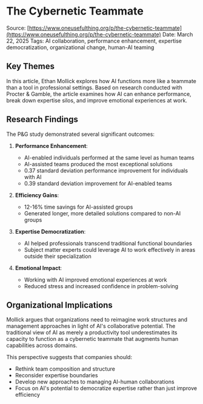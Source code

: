 # The Cybernetic Teammate

Source: [https://www.oneusefulthing.org/p/the-cybernetic-teammate](https://www.oneusefulthing.org/p/the-cybernetic-teammate)
Date: March 22, 2025
Tags: AI collaboration, performance enhancement, expertise democratization, organizational change, human-AI teaming

## Key Themes

In this article, Ethan Mollick explores how AI functions more like a teammate than a tool in professional settings. Based on research conducted with Procter & Gamble, the article examines how AI can enhance performance, break down expertise silos, and improve emotional experiences at work.

## Research Findings

The P&G study demonstrated several significant outcomes:

1. **Performance Enhancement**: 
   - AI-enabled individuals performed at the same level as human teams
   - AI-assisted teams produced the most exceptional solutions
   - 0.37 standard deviation performance improvement for individuals with AI
   - 0.39 standard deviation improvement for AI-enabled teams

2. **Efficiency Gains**:
   - 12-16% time savings for AI-assisted groups
   - Generated longer, more detailed solutions compared to non-AI groups

3. **Expertise Democratization**:
   - AI helped professionals transcend traditional functional boundaries
   - Subject matter experts could leverage AI to work effectively in areas outside their specialization

4. **Emotional Impact**:
   - Working with AI improved emotional experiences at work
   - Reduced stress and increased confidence in problem-solving

## Organizational Implications

Mollick argues that organizations need to reimagine work structures and management approaches in light of AI's collaborative potential. The traditional view of AI as merely a productivity tool underestimates its capacity to function as a cybernetic teammate that augments human capabilities across domains.

This perspective suggests that companies should:
- Rethink team composition and structure
- Reconsider expertise boundaries
- Develop new approaches to managing AI-human collaborations
- Focus on AI's potential to democratize expertise rather than just improve efficiency